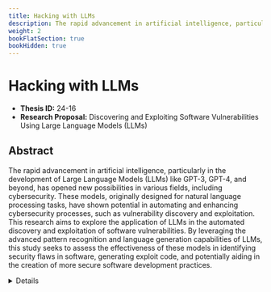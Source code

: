 ```yaml
---
title: Hacking with LLMs
description: The rapid advancement in artificial intelligence, particularly in the development of Large Language Models (LLMs) like GPT-3, GPT-4, and beyond, has opened new possibilities in various fields, including cybersecurity. These models, originally designed for natural language processing tasks, have shown potential in automating and enhancing cybersecurity processes, such as vulnerability discovery and exploitation. This research aims to explore the application of LLMs in the automated discovery and exploitation of software vulnerabilities. By leveraging the advanced pattern recognition and language generation capabilities of LLMs, this study seeks to assess the effectiveness of these models in identifying security flaws in software, generating exploit code, and potentially aiding in the creation of more secure software development practices.
weight: 2
bookFlatSection: true
bookHidden: true
---
```


# Hacking with LLMs

- **Thesis ID:** 24-16
- **Research Proposal:** Discovering and Exploiting Software Vulnerabilities Using Large Language Models (LLMs)

## Abstract

The rapid advancement in artificial intelligence, particularly in the development of Large Language Models (LLMs) like GPT-3, GPT-4, and beyond, has opened new possibilities in various fields, including cybersecurity. These models, originally designed for natural language processing tasks, have shown potential in automating and enhancing cybersecurity processes, such as vulnerability discovery and exploitation. This research aims to explore the application of LLMs in the automated discovery and exploitation of software vulnerabilities. By leveraging the advanced pattern recognition and language generation capabilities of LLMs, this study seeks to assess the effectiveness of these models in identifying security flaws in software, generating exploit code, and potentially aiding in the creation of more secure software development practices. 

<details>
<summary>Details</summary>

## 1. Introduction

### 1.1 Background

Software vulnerabilities remain a significant threat in the cybersecurity landscape, leading to breaches, data loss, and financial damages. Traditional methods of vulnerability discovery often require significant manual effort, deep expertise, and extensive time. However, the advent of Large Language Models (LLMs) has introduced new avenues for automating and enhancing this process. LLMs, trained on vast corpora of code and natural language, possess the ability to understand, analyze, and generate code snippets, making them potential tools for discovering and exploiting software vulnerabilities. This research seeks to explore the capabilities of LLMs in the context of cybersecurity, specifically focusing on their ability to identify software vulnerabilities and generate corresponding exploit code.

### 1.2 Problem Statement

Despite the promising capabilities of LLMs, their potential application in the field of cybersecurity, particularly in vulnerability discovery and exploitation, remains underexplored. There is a need to systematically assess the effectiveness, limitations, and ethical implications of using LLMs in this domain. This research aims to fill this gap by investigating how LLMs can be utilized to discover and exploit software vulnerabilities, what types of vulnerabilities they are most effective at identifying, and the ethical considerations involved in using AI for such purposes.

### 1.3 Objectives

1. To explore the ability of LLMs to analyze source code and identify potential software vulnerabilities.
2. To evaluate the effectiveness of LLMs in generating exploit code for discovered vulnerabilities.
3. To assess the limitations and challenges of using LLMs for vulnerability discovery and exploitation.
4. To propose ethical guidelines and best practices for the use of LLMs in cybersecurity.

## 2. Literature Review

### 2.1 Overview of Software Vulnerabilities

An examination of the common types of software vulnerabilities, such as buffer overflows, SQL injections, cross-site scripting (XSS), and race conditions. Discussion on traditional methods of vulnerability discovery and exploitation, highlighting their strengths and limitations.

### 2.2 Large Language Models and Their Capabilities

Review of the development and capabilities of LLMs like GPT-3, GPT-4, and others. Discussion on how these models are trained, their ability to understand and generate code, and their applications in various domains, including cybersecurity.

### 2.3 Application of AI in Cybersecurity

A review of existing research on the application of artificial intelligence and machine learning in cybersecurity. This includes studies on the use of AI for malware detection, intrusion detection systems, and automated code analysis. The review will also cover initial studies on using LLMs for security purposes.

### 2.4 Ethical Considerations in AI-Driven Vulnerability Discovery

An exploration of the ethical implications of using AI, specifically LLMs, for vulnerability discovery and exploitation. This includes discussions on responsible disclosure, the dual-use nature of AI, and the potential risks of automating exploitation.

## 3. Research Methodology

### 3.1 Phase 1: Data Collection and Preparation

1. **Dataset Collection**: Gather a diverse dataset of open-source software projects, including code repositories known to contain vulnerabilities. Public vulnerability databases such as the National Vulnerability Database (NVD) will also be utilized.
2. **Preprocessing**: Clean and preprocess the code data to ensure it is suitable for analysis by LLMs, including tokenization, removing irrelevant comments, and structuring the code for input into LLMs.

### 3.2 Phase 2: LLM Training and Fine-Tuning

1. **Model Selection**: Select and fine-tune existing LLMs (e.g., gpt-oss, Llama) on the prepared dataset to focus on code analysis and vulnerability detection.
2. **Fine-Tuning for Exploitation**: Fine-tune the model further to understand exploitation techniques, using datasets of exploit code and corresponding vulnerabilities.

### 3.3 Phase 3: Vulnerability Discovery and Exploitation

1. **Vulnerability Discovery**: Use the fine-tuned LLM to analyze the codebase and identify potential vulnerabilities. Document the types of vulnerabilities discovered and compare them with known vulnerabilities in the codebase.
2. **Exploit Generation**: For each identified vulnerability, task the LLM with generating corresponding exploit code. Evaluate the quality, effectiveness, and accuracy of the generated exploits.

### 3.4 Phase 4: Evaluation and Analysis

1. **Effectiveness Analysis**: Assess the effectiveness of the LLM in discovering and exploiting vulnerabilities. This includes measuring the true positive rate, false positive rate, and the types of vulnerabilities the model is most and least effective at identifying.
2. **Comparison with Traditional Methods**: Compare the results of the LLM-driven approach with traditional vulnerability discovery and exploitation methods in terms of speed, accuracy, and effort.
3. **Limitations and Challenges**: Identify the limitations and challenges encountered during the research, including difficulties in training the LLM, the accuracy of vulnerability detection, and the complexity of generated exploits.

### 3.5 Phase 5: Ethical Considerations and Mitigation Strategies

1. **Ethical Guidelines**: Develop ethical guidelines for the use of LLMs in vulnerability discovery and exploitation, considering responsible disclosure practices and the risks of misuse.
2. **Mitigation Strategies**: Propose strategies to mitigate the risks associated with LLM-driven vulnerability research, including safeguards against the dual-use nature of such technologies.

## 4. Expected Outcomes

1. **Insight into LLM Capabilities**: A comprehensive understanding of the capabilities and limitations of LLMs in the context of software vulnerability discovery and exploitation.
2. **Effective Vulnerability Discovery Techniques**: Development of techniques that leverage LLMs for more effective and efficient identification of software vulnerabilities.
3. **Ethical Framework**: A set of ethical guidelines and best practices for the responsible use of LLMs in cybersecurity research.
4. **Academic Contributions**: Publication of findings in cybersecurity journals and conferences, contributing to the growing body of knowledge on AI applications in cybersecurity.

## 5. Timeline

| Phase                                   | Duration   |
|-----------------------------------------|------------|
| Data Collection and Preparation         | 2 months   |
| LLM Training and Fine-Tuning            | 3 months   |
| Vulnerability Discovery and Exploitation| 3 months   |
| Evaluation and Analysis                 | 2 weeks   |
| Ethical Considerations and Reporting    | 1 week    |
| Thesis Writing and Submission           | 2 weeks    |

## 6. Conclusion

This research proposal outlines a comprehensive study on the application of Large Language Models (LLMs) in the discovery and exploitation of software vulnerabilities. By exploring the capabilities of LLMs in automating and enhancing vulnerability research, this study aims to contribute to both the cybersecurity and AI research communities. The findings will provide valuable insights into the potential and limitations of LLMs in cybersecurity, as well as establish ethical guidelines for their responsible use.

## 7. References

1. Research papers on software vulnerabilities and traditional methods of discovery and exploitation.
2. Documentation and literature on Large Language Models, including GPT-3, GPT-4, and Codex.
3. Existing studies on the application of AI and LLMs in cybersecurity.
4. Ethical guidelines and discussions on the use of AI in security-sensitive applications.
5. [LLM agents can autonomously hack websites](https://arxiv.org/abs/2402.06664)
6. [LLM Agents can Autonomously Exploit One-day Vulnerabilities](https://arxiv.org/abs/2404.08144)
7. [Teams of LLM Agents can Exploit Zero-Day Vulnerabilities](https://arxiv.org/abs/2406.01637)
8. [Harnessing Large Language Models for Software Vulnerability Detection: A Comprehensive Benchmarking Study](https://arxiv.org/abs/2405.15614)
9. [Project Naptime: Evaluating Offensive Security Capabilities of Large Language Models](https://googleprojectzero.blogspot.com/2024/06/project-naptime.html)
10. [Using AI for Offensive Security](https://cloudsecurityalliance.org/artifacts/using-ai-for-offensive-security)
11. [Challenging Machine Learning Algorithms in Predicting Vulnerable JavaScript Functions](https://arxiv.org/html/2405.07213v1)
12. [Large Language Model for Vulnerability Detection: Emerging Results and Future Directions](https://arxiv.org/abs/2401.15468)
13. [OWASP LLM Applications](https://github.com/OWASP/www-project-top-10-for-large-language-model-applications/wiki/Vulnerable-LLM-Applications) <- **Train yourself**
14. [OWASP LLM Exploit Generation v1.0](https://genaisecurityproject.com/resource/owasp-llm-exploit-generation-v1-0-pdf/)

</details>
